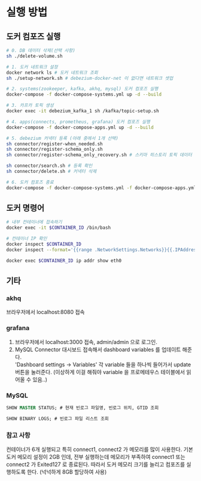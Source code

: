 # 실행 방법
## 도커 컴포즈 실행
```sh
# 0. DB 데이터 삭제(선택 사항)
sh ./delete-volume.sh

# 1. 도커 네트워크 설정
docker network ls # 도커 네트워크 조회
sh ./setup-network.sh # debezium-docker-net 이 없다면 네트워크 셋업

# 2. systems(zookeeper, kafka, akhq, mysql) 도커 컴포즈 실행
docker-compose -f docker-compose-systems.yml up -d --build

# 3. 카프카 토픽 생성
docker exec -it debezium_kafka_1 sh /kafka/topic-setup.sh

# 4. apps(connects, prometheus, grafana) 도커 컴포즈 실행
docker-compose -f docker-compose-apps.yml up -d --build

# 5. debezium 커넥터 등록 (아래 중에서 1개 선택)
sh connector/register-when_needed.sh
sh connector/register-schema_only.sh
sh connector/register-schema_only_recovery.sh # 스키마 히스토리 토픽 데이터 복구용

sh connector/search.sh # 등록 확인
sh connector/delete.sh # 커넥터 삭제

# 6. 도커 컴포즈 종료
docker-compose -f docker-compose-systems.yml -f docker-compose-apps.yml down
```

## 도커 명령어
```sh
# 내부 컨테이너에 접속하기
docker exec -it $CONTAINER_ID /bin/bash

# 컨테이너 IP 확인
docker inspect $CONTAINER_ID
docker inspect --format='{{range .NetworkSettings.Networks}}{{.IPAddress}}{{end}}' $CONTAINER_ID

docker exec $CONTAINER_ID ip addr show eth0
```

## 기타
### akhq
브라우저에서 localhost:8080 접속

### grafana
1. 브라우저에서 localhost:3000 접속, admin/admin 으로 로그인.
2. MySQL Connector 대시보드 접속해서 dashboard variables 를 업데이트 해준다.  
'Dashboard settings -> Variables' 각 variable 들을 하나씩 들어가서 update 버튼을 눌러준다.
(이상하게 이걸 해줘야 variable 을 프로메테우스 테이블에서 읽어올 수 있음..)

### MySQL
```SQL
SHOW MASTER STATUS; # 현재 빈로그 파일명, 빈로그 위치, GTID 조회

SHOW BINARY LOGS; # 빈로그 파일 리스트 조회
```

### 참고 사항
컨테이너가 6개 실행되고 특히 connect1, connect2 가 메모리를 많이 사용한다.
기본 도커 메모리 설정이 2GB 인데, 전부 실행하는데 메모리가 부족하여 connect1 또는 connect2 가 Exited127 로 종료된다.
따라서 도커 메모리 크기를 늘리고 컴포즈를 실행하도록 한다. (넉넉하게 8GB 할당하여 사용)